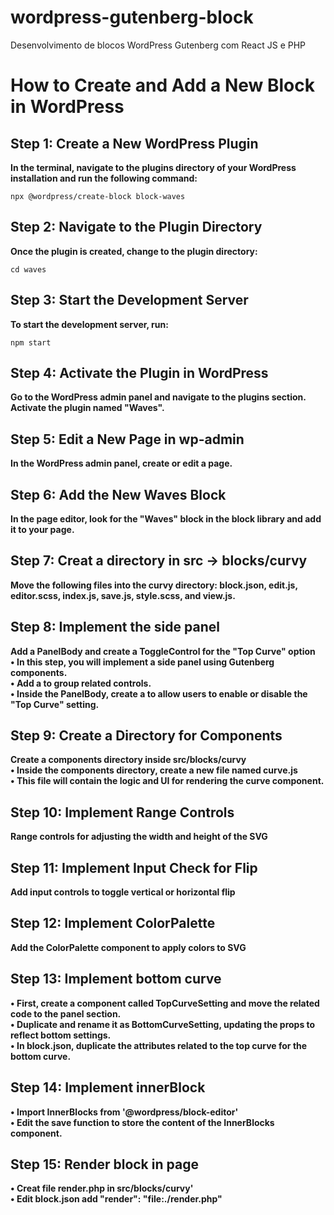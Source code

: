 # wordpress-gutenberg-block
Desenvolvimento de blocos WordPress Gutenberg com React JS e PHP

# How to Create and Add a New Block in WordPress

## Step 1: Create a New WordPress Plugin
**In the terminal, navigate to the plugins directory of your WordPress installation and run the following command:**

	npx @wordpress/create-block block-waves

## Step 2: Navigate to the Plugin Directory
**Once the plugin is created, change to the plugin directory:**

	cd waves

## Step 3: Start the Development Server
**To start the development server, run:**

	npm start

## Step 4: Activate the Plugin in WordPress
**Go to the WordPress admin panel and navigate to the plugins section. Activate the plugin named "Waves".**

## Step 5: Edit a New Page in wp-admin
**In the WordPress admin panel, create or edit a page.**

## Step 6: Add the New Waves Block
**In the page editor, look for the "Waves" block in the block library and add it to your page.**

## Step 7: Creat a directory in src -> blocks/curvy 
**Move the following files into the curvy directory: block.json, edit.js, editor.scss, index.js, save.js, style.scss, and view.js.**

## Step 8: Implement the side panel
**Add a PanelBody and create a ToggleControl for the "Top Curve" option <br>
• In this step, you will implement a side panel using Gutenberg components.<br>
• Add a <PanelBody> to group related controls.<br>
• Inside the PanelBody, create a <ToggleControl> to allow users to enable or disable the "Top Curve" setting.**

## Step 9: Create a Directory for Components
**Create a components directory inside src/blocks/curvy <br>
• Inside the components directory, create a new file named curve.js <br>
• This file will contain the logic and UI for rendering the curve component.**

## Step 10: Implement Range Controls
**Range controls for adjusting the width and height of the SVG**

## Step 11: Implement Input Check for Flip
**Add input controls to toggle vertical or horizontal flip**

## Step 12: Implement ColorPalette
**Add the ColorPalette component to apply colors to SVG**

## Step 13: Implement bottom curve
**• First, create a component called TopCurveSetting and move the related code to the panel section.<br> 
• Duplicate and rename it as BottomCurveSetting, updating the props to reflect bottom settings.<br> 
• In block.json, duplicate the attributes related to the top curve for the bottom curve.**

## Step 14: Implement innerBlock
**• Import InnerBlocks from '@wordpress/block-editor' <br>
• Edit the save function to store the content of the InnerBlocks component.**

## Step 15: Render block in page 
**• Creat file render.php in src/blocks/curvy' <br>
• Edit block.json add "render": "file:./render.php"**
